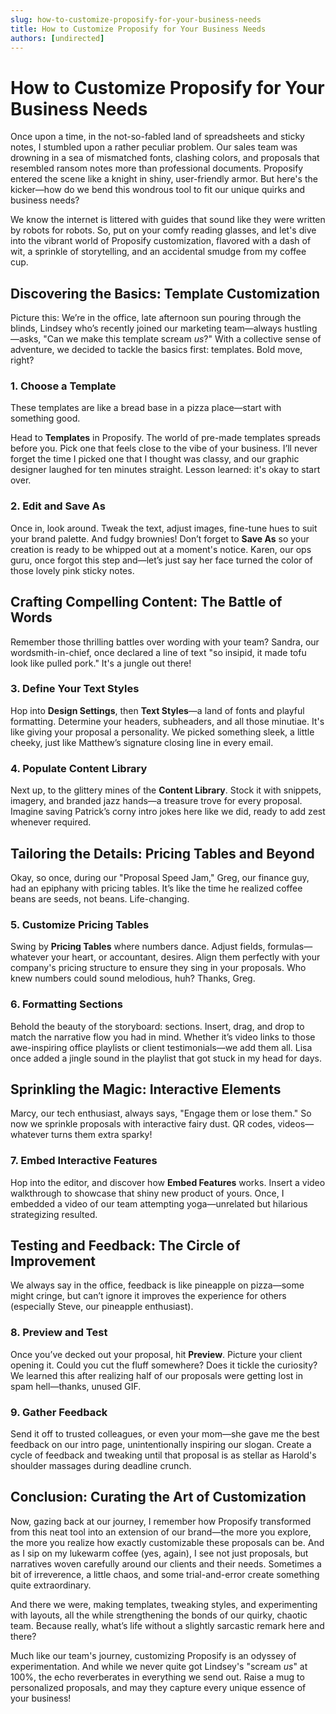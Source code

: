 ```yaml
---
slug: how-to-customize-proposify-for-your-business-needs
title: How to Customize Proposify for Your Business Needs
authors: [undirected]
---
```



# How to Customize Proposify for Your Business Needs

Once upon a time, in the not-so-fabled land of spreadsheets and sticky notes, I stumbled upon a rather peculiar problem. Our sales team was drowning in a sea of mismatched fonts, clashing colors, and proposals that resembled ransom notes more than professional documents. Proposify entered the scene like a knight in shiny, user-friendly armor. But here's the kicker—how do we bend this wondrous tool to fit our unique quirks and business needs?

We know the internet is littered with guides that sound like they were written by robots for robots. So, put on your comfy reading glasses, and let's dive into the vibrant world of Proposify customization, flavored with a dash of wit, a sprinkle of storytelling, and an accidental smudge from my coffee cup.

## Discovering the Basics: Template Customization

Picture this: We’re in the office, late afternoon sun pouring through the blinds, Lindsey who’s recently joined our marketing team—always hustling—asks, "Can we make this template scream *us*?" With a collective sense of adventure, we decided to tackle the basics first: templates. Bold move, right? 

### 1. Choose a Template

These templates are like a bread base in a pizza place—start with something good. 

Head to **Templates** in Proposify. The world of pre-made templates spreads before you. Pick one that feels close to the vibe of your business. I’ll never forget the time I picked one that I thought was classy, and our graphic designer laughed for ten minutes straight. Lesson learned: it's okay to start over.

### 2. Edit and Save As

Once in, look around. Tweak the text, adjust images, fine-tune hues to suit your brand palette. And fudgy brownies! Don’t forget to **Save As** so your creation is ready to be whipped out at a moment's notice. Karen, our ops guru, once forgot this step and—let’s just say her face turned the color of those lovely pink sticky notes.

## Crafting Compelling Content: The Battle of Words

Remember those thrilling battles over wording with your team? Sandra, our wordsmith-in-chief, once declared a line of text "so insipid, it made tofu look like pulled pork." It's a jungle out there!

### 3. Define Your Text Styles

Hop into **Design Settings**, then **Text Styles**—a land of fonts and playful formatting. Determine your headers, subheaders, and all those minutiae. It's like giving your proposal a personality. We picked something sleek, a little cheeky, just like Matthew’s signature closing line in every email.

### 4. Populate Content Library

Next up, to the glittery mines of the **Content Library**. Stock it with snippets, imagery, and branded jazz hands—a treasure trove for every proposal. Imagine saving Patrick’s corny intro jokes here like we did, ready to add zest whenever required.

## Tailoring the Details: Pricing Tables and Beyond

Okay, so once, during our "Proposal Speed Jam," Greg, our finance guy, had an epiphany with pricing tables. It’s like the time he realized coffee beans are seeds, not beans. Life-changing. 

### 5. Customize Pricing Tables

Swing by **Pricing Tables** where numbers dance. Adjust fields, formulas—whatever your heart, or accountant, desires. Align them perfectly with your company's pricing structure to ensure they sing in your proposals. Who knew numbers could sound melodious, huh? Thanks, Greg.

### 6. Formatting Sections

Behold the beauty of the storyboard: sections. Insert, drag, and drop to match the narrative flow you had in mind. Whether it’s video links to those awe-inspiring office playlists or client testimonials—we add them all. Lisa once added a jingle sound in the playlist that got stuck in my head for days.

## Sprinkling the Magic: Interactive Elements

Marcy, our tech enthusiast, always says, "Engage them or lose them." So now we sprinkle proposals with interactive fairy dust. QR codes, videos—whatever turns them extra sparky!

### 7. Embed Interactive Features

Hop into the editor, and discover how **Embed Features** works. Insert a video walkthrough to showcase that shiny new product of yours. Once, I embedded a video of our team attempting yoga—unrelated but hilarious strategizing resulted.

## Testing and Feedback: The Circle of Improvement

We always say in the office, feedback is like pineapple on pizza—some might cringe, but can’t ignore it improves the experience for others (especially Steve, our pineapple enthusiast).

### 8. Preview and Test

Once you’ve decked out your proposal, hit **Preview**. Picture your client opening it. Could you cut the fluff somewhere? Does it tickle the curiosity? We learned this after realizing half of our proposals were getting lost in spam hell—thanks, unused GIF.

### 9. Gather Feedback

Send it off to trusted colleagues, or even your mom—she gave me the best feedback on our intro page, unintentionally inspiring our slogan. Create a cycle of feedback and tweaking until that proposal is as stellar as Harold's shoulder massages during deadline crunch.

## Conclusion: Curating the Art of Customization

Now, gazing back at our journey, I remember how Proposify transformed from this neat tool into an extension of our brand—the more you explore, the more you realize how exactly customizable these proposals can be. And as I sip on my lukewarm coffee (yes, again), I see not just proposals, but narratives woven carefully around our clients and their needs. Sometimes a bit of irreverence, a little chaos, and some trial-and-error create something quite extraordinary.

And there we were, making templates, tweaking styles, and experimenting with layouts, all the while strengthening the bonds of our quirky, chaotic team. Because really, what’s life without a slightly sarcastic remark here and there?

Much like our team's journey, customizing Proposify is an odyssey of experimentation. And while we never quite got Lindsey's "scream *us*" at 100%, the echo reverberates in everything we send out. Raise a mug to personalized proposals, and may they capture every unique essence of your business!